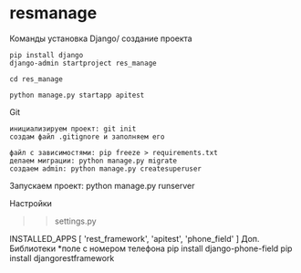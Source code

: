 # resmanage
Команды
установка Django/ создание проекта

    pip install django
    django-admin startproject res_manage

    cd res_manage

    python manage.py startapp apitest

Git

    инициализируем проект: git init
    создам файл .gitignore и заполняем его

    файл с зависимостями: pip freeze > requirements.txt
    делаем миграции: python manage.py migrate
    создаем admin: python manage.py createsuperuser

 Запускаем проект: python manage.py runserver
 
 Настройки
>>settings.py

INSTALLED_APPS [
    'rest_framework',
    'apitest',
    'phone_field'
]
Доп. Библиотеки
*поле с номером телефона
pip install django-phone-field
pip install djangorestframework
